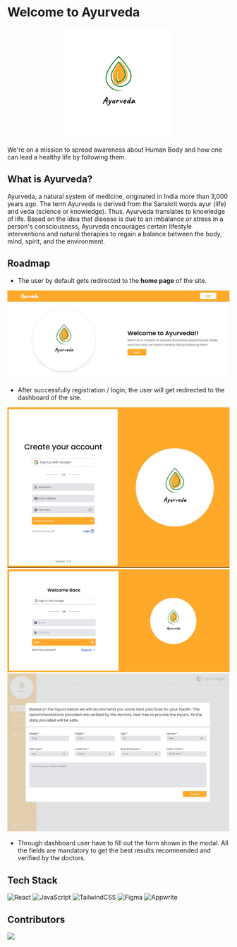 # Welcome to Ayurveda

<div style="text-align: center;">
<img src="./src/assets/logo.svg" height="250" width="250" alt="ayurveda" />
</div>

We're on a mission to spread awareness about Human Body and how one can lead a healthy life by following them.

## What is Ayurveda?

Ayurveda, a natural system of medicine, originated in India more than 3,000 years ago. The term Ayurveda is derived from the Sanskrit words ayur (life) and veda (science or knowledge). Thus, Ayurveda translates to knowledge of life. Based on the idea that disease is due to an imbalance or stress in a person's consciousness, Ayurveda encourages certain lifestyle interventions and natural therapies to regain a balance between the body, mind, spirit, and the environment.

## Roadmap

- The user by default gets redirected to the **home page** of the site.

<img src="./src/assets/hero-section-ay.jpg" alt="home-page" />

- After successfully registration / login, the user will get redirected to the dashboard of the site.

<img src="./src/assets/register-page.jpg" alt="register-page" />

<img src="./src/assets/login-page.jpg" alt="login-page" />

<img src="./src/assets/dashboard-modal.jpg" alt="login-page" />

- Through dashboard user have to fill out the form shown in the modal. All the fields are mandatory to get the best results recommended and verified by the doctors.

## Tech Stack

![React](https://img.shields.io/badge/react-%2320232a.svg?style=for-the-badge&logo=react&logoColor=%2361DAFB)
![JavaScript](https://img.shields.io/badge/javascript-%23323330.svg?style=for-the-badge&logo=javascript&logoColor=%23F7DF1E)
![TailwindCSS](https://img.shields.io/badge/tailwindcss-%2338B2AC.svg?style=for-the-badge&logo=tailwind-css&logoColor=white)
![Figma](https://img.shields.io/badge/figma-%23F24E1E.svg?style=for-the-badge&logo=figma&logoColor=white)
![Appwrite](https://img.shields.io/badge/appwrite-%23C90A45.svg?style=for-the-badge&logo=appwrite&logoColor=white)

## Contributors

<!-- [**Parth Gajjar**](https://github.com/parth-vadgama)

[**Jenil Gajjar**](https://github.com/JenilGajjar20)

[**Nayan Padshala**]() -->

<a href="https://github.com/kirtanchandak/heggzpear-hackthisfall/graphs/contributors">
  <img src="https://contrib.rocks/image?repo=kirtanchandak/heggzpear-hackthisfall" />
</a>

<!-- Made with [contrib.rocks](https://contrib.rocks).   -->
